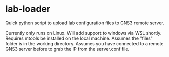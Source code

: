 # lab-loader
Quick python script to upload lab configuration files to GNS3 remote server.


Currently only runs on Linux. Will add support to windows via WSL shortly.
Requires mtools be installed on the local machine.
Assumes the "files" folder is in the working directory.
Assumes you have connected to a remote GNS3 server before to grab the IP from the server.conf file.
